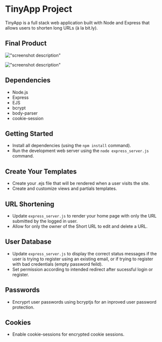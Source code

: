 # TinyApp Project

TinyApp is a full stack web application built with Node and Express that allows users to shorten long URLs (à la bit.ly).

## Final Product

!["screenshot description"](#)

!["screenshot description"](#)

## Dependencies

- Node.js
- Express
- EJS
- bcrypt
- body-parser
- cookie-session

## Getting Started

- Install all dependencies (using the `npm install` command).
- Run the development web server using the `node express_server.js` command.

## Create Your Templates

- Create your .ejs file that will be rendered when a user visits the site.
- Create and customize views and partials templates.

## URL Shortening

- Update `express_server.js` to render your home page with only the URL submitted by the logged in user.
- Allow for only the owner of the Short URL to edit and delete a URL.

## User Database

- Update `express_server.js` to display the correct status messages if the user is trying to register using an existing email, or if trying to register with bad credentials (empty password feild).
- Set permission according to intended redirect after sucessful login or register.

## Passwords

- Encryprt user passwords using bcryptjs for an inproved user password protection.

## Cookies

- Enable cookie-sessions for encrypted cookie sessions.
